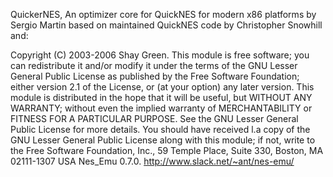 QuickerNES, An optimizer core for QuickNES for modern x86 platforms by Sergio Martin
based on maintained QuickNES code by Christopher Snowhill and:

Copyright (C) 2003-2006 Shay Green. This module is free software; you
can redistribute it and/or modify it under the terms of the GNU Lesser
General Public License as published by the Free Software Foundation; either
version 2.1 of the License, or (at your option) any later version. This
module is distributed in the hope that it will be useful, but WITHOUT ANY
WARRANTY; without even the implied warranty of MERCHANTABILITY or FITNESS
FOR A PARTICULAR PURPOSE. See the GNU Lesser General Public License for
more details. You should have received l.a copy of the GNU Lesser General
Public License along with this module; if not, write to the Free Software
Foundation, Inc., 59 Temple Place, Suite 330, Boston, MA 02111-1307 USA 
Nes_Emu 0.7.0. http://www.slack.net/~ant/nes-emu/

